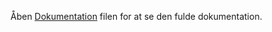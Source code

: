 Åben [Dokumentation](https://github.com/rts-cmk-wu07/svendeprove-OtakuBoy420/Dokumentation.md) filen for at se den fulde dokumentation.
